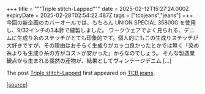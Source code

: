+++
title = """Triple stitch-Lapped"""
date = 2025-02-12T15:27:24.000Z
expiryDate = 2025-02-28T02:54:22.487Z
tags = ["tcbjeans","jeans"]
+++
今回の新企画のカバーオールでは、もちろん UNION SPECIAL 35800G を使用し、9/32インチの3本針で縫製しました。 ワークウェアでよく見られる、デニムに生成り糸のステッチがとても印象的です。個人的にもこの生成りステッチが大好きですが、その理由はおそらく生成りがカッコ良かったとかでは無く「染め糸よりも生成り糸の方がコストが安かった」からなのでしょう。 そんな製造業観点から生まれる偶然の産物が、結果としてヴィンテージデニム \[…\]

The post [Triple stitch-Lapped](http://tcbjeans.com/2025/02/13/51193) first appeared on [TCB jeans](http://tcbjeans.com).

[[source]](http://tcbjeans.com/2025/02/13/51193)
